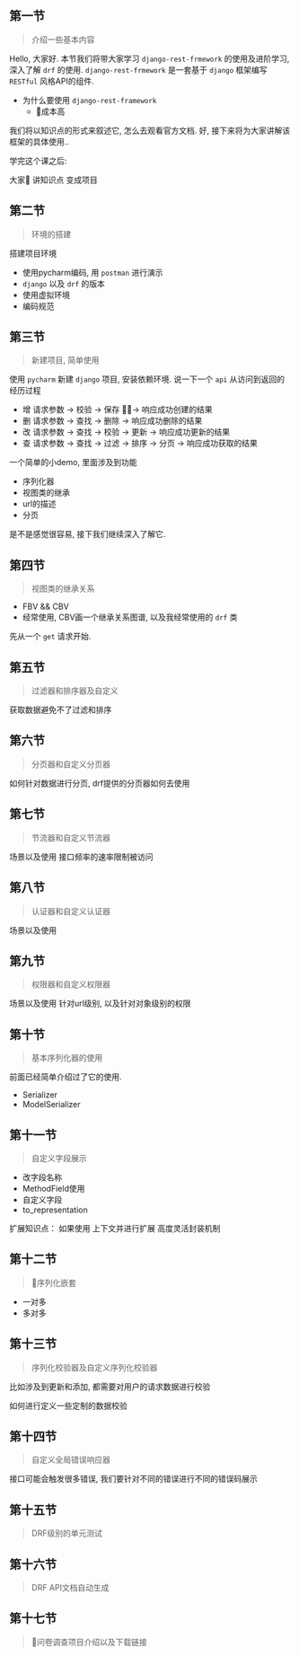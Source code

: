 ## 第一节

> 介绍一些基本内容  

Hello, 大家好.
本节我们将带大家学习 `django-rest-frmework` 的使用及进阶学习, 深入了解 `drf` 的使用.
`django-rest-frmework` 是一套基于 `django` 框架编写 `RESTful` 风格API的组件.
- 为什么要使用 `django-rest-framework`
   - 成本高


我们将以知识点的形式来叙述它, 怎么去观看官方文档.
好, 接下来将为大家讲解该框架的具体使用..

学完这个课之后:

大家
讲知识点
变成项目


## 第二节

> 环境的搭建

搭建项目环境
- 使用pycharm编码, 用 `postman` 进行演示
- `django` 以及 `drf` 的版本
- 使用虚拟环境
- 编码规范

## 第三节

> 新建项目, 简单使用

使用 `pycharm` 新建 `django` 项目, 安装依赖环境.
说一下一个 `api` 从访问到返回的经历过程
- 增 请求参数 -> 校验 -> 保存 -> 响应成功创建的结果
- 删 请求参数 -> 查找 -> 删除 -> 响应成功删除的结果
- 改 请求参数 -> 查找 -> 校验 -> 更新 -> 响应成功更新的结果
- 查 请求参数 -> 查找 -> 过滤 -> 排序 -> 分页 -> 响应成功获取的结果

一个简单的小demo, 里面涉及到功能
- 序列化器
- 视图类的继承
- url的描述
- 分页

是不是感觉很容易, 接下我们继续深入了解它.

## 第四节

> 视图类的继承关系

-  FBV && CBV
- 经常使用, CBV画一个继承关系图谱, 以及我经常使用的 `drf` 类

先从一个 `get` 请求开始.

## 第五节

> 过滤器和排序器及自定义

获取数据避免不了过滤和排序

## 第六节

> 分页器和自定义分页器

如何针对数据进行分页, drf提供的分页器如何去使用

## 第七节

> 节流器和自定义节流器

场景以及使用
接口频率的速率限制被访问

## 第八节

> 认证器和自定义认证器

场景以及使用

## 第九节

> 权限器和自定义权限器

场景以及使用
针对url级别, 以及针对对象级别的权限

## 第十节

> 基本序列化器的使用

前面已经简单介绍过了它的使用.
- Serializer
- ModelSerializer

## 第十一节

> 自定义字段展示

- 改字段名称
- MethodField使用
- 自定义字段
- to_representation

扩展知识点：
如果使用 上下文并进行扩展
高度灵活封装机制

## 第十二节

> 序列化嵌套

- 一对多
- 多对多

## 第十三节

> 序列化校验器及自定义序列化校验器

比如涉及到更新和添加, 都需要对用户的请求数据进行校验

如何进行定义一些定制的数据校验

## 第十四节

> 自定义全局错误响应器

接口可能会触发很多错误, 我们要针对不同的错误进行不同的错误码展示

## 第十五节

> DRF级别的单元测试

## 第十六节

> DRF API文档自动生成

## 第十七节

> 问卷调查项目介绍以及下载链接
